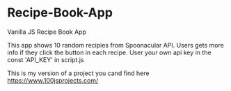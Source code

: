 # Recipe-Book-App
Vanilla JS Recipe Book App

This app shows 10 random recipies from Spoonacular API. Users gets more info if they click the button in each recipe. User your own api key in the const 'API_KEY' in script.js

This is my version of a project you cand find here https://www.100jsprojects.com/
